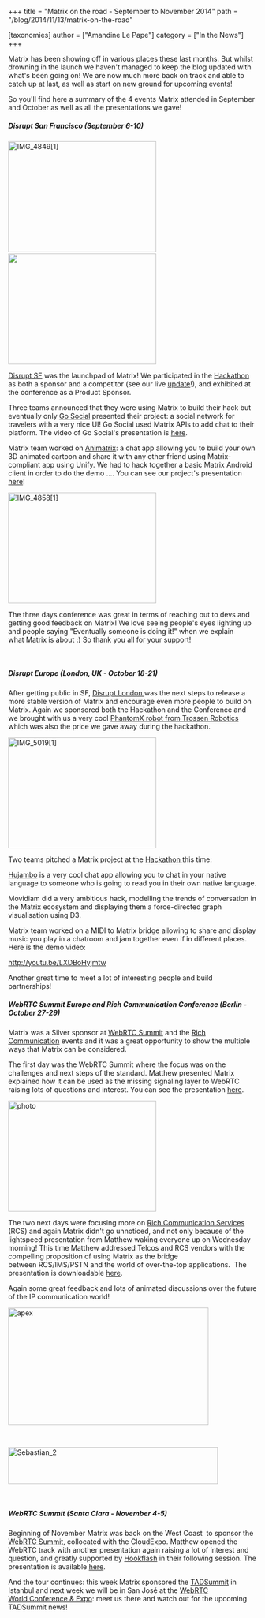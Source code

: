 +++
title = "Matrix on the road - September to November 2014"
path = "/blog/2014/11/13/matrix-on-the-road"

[taxonomies]
author = ["Amandine Le Pape"]
category = ["In the News"]
+++

Matrix has been showing off in various places these last months. But whilst drowning in the launch we haven't managed to keep the blog updated with what's been going on! We are now much more back on track and able to catch up at last, as well as start on new ground for upcoming events!

So you'll find here a summary of the 4 events Matrix attended in September and October as well as all the presentations we gave!
<h5>Disrupt San Francisco (September 6-10)</h5>
<a href="http://matrix.org/blog/wp-content/uploads/2014/09/6am.jpg"><img class="alignnone size-medium wp-image-191" src="http://matrix.org/blog/wp-content/uploads/2014/11/IMG_48491-300x225.jpg" alt="IMG_4849[1]" width="300" height="225" /></a> <a href="http://matrix.org/blog/wp-content/uploads/2014/09/6am.jpg"><img class="alignnone wp-image-138 size-medium" src="http://matrix.org/blog/wp-content/uploads/2014/09/6am-300x225.jpg" alt="" width="300" height="225" /></a>

<a href="http://techcrunch.com/events/disrupt-sf-2014/event-home/">Disrupt SF</a> was the launchpad of Matrix! We participated in the <a href="http://techcrunch.com/events/disrupt-sf-hackathon-2014/">Hackathon </a>as both a sponsor and a competitor (see our live <a title="Techcrunch Update!" href="http://matrix.org/blog/2014/09/09/techcrunch-update/">update</a>!), and exhibited at the conference as a Product Sponsor.

Three teams announced that they were using Matrix to build their hack but eventually only <a href="http://challengepost.com/software/go-social">Go Social</a> presented their project: a social network for travelers with a very nice UI! Go Social used Matrix APIs to add chat to their platform. The video of Go Social's presentation is <a href="http://techcrunch.com/video/go-social-presents-disrupt-sf-2014-hackathon/518404022/">here</a>.

Matrix team worked on <a href="http://challengepost.com/software/animatrix">Animatrix</a>: a chat app allowing you to build your own 3D animated cartoon and share it with any other friend using Matrix-compliant app using Unify. We had to hack together a basic Matrix Android client in order to do the demo .... You can see our project's presentation <a href="http://techcrunch.com/video/animatrix-presents-disrupt-sf-2014-hackathon/518404216/">here</a>!

<a href="http://matrix.org/blog/wp-content/uploads/2014/11/IMG_48581.jpg"><img class="size-medium wp-image-195 aligncenter" src="http://matrix.org/blog/wp-content/uploads/2014/11/IMG_48581-300x225.jpg" alt="IMG_4858[1]" width="300" height="225" /></a>

The three days conference was great in terms of reaching out to devs and getting good feedback on Matrix! We love seeing people's eyes lighting up and people saying "Eventually someone is doing it!" when we explain what Matrix is about :) So thank you all for your support!

&nbsp;
<h5>Disrupt Europe (London, UK - October 18-21)</h5>
After getting public in SF, <a href="http://techcrunch.com/events/disrupt-eu/event-home/">Disrupt London </a>was the next steps to release a more stable version of Matrix and encourage even more people to build on Matrix. Again we sponsored both the Hackathon and the Conference and we brought with us a very cool <a href="http://www.trossenrobotics.com/phantomx-ax-hexapod.aspx" target="_blank">PhantomX robot from Trossen Robotics</a> which was also the price we gave away during the hackathon.

<a href="http://matrix.org/blog/wp-content/uploads/2014/11/IMG_50191.jpg"><img class="size-medium wp-image-193 aligncenter" src="http://matrix.org/blog/wp-content/uploads/2014/11/IMG_50191-300x225.jpg" alt="IMG_5019[1]" width="300" height="225" /></a>

Two teams pitched a Matrix project at the <a href="http://techcrunch.com/events/disrupt-europe-hackathon-2014-london/">Hackathon </a>this time:

<a href="http://hujambo.co">Hujambo</a> is a very cool chat app allowing you to chat in your native language to someone who is going to read you in their own native language.

Movidiam did a very ambitious hack, modelling the trends of conversation in the Matrix ecosystem and displaying them a force-directed graph visualisation using D3.

Matrix team worked on a MIDI to Matrix bridge allowing to share and display music you play in a chatroom and jam together even if in different places. Here is the demo video:

http://youtu.be/LXDBoHyjmtw

Another great time to meet a lot of interesting people and build partnerships!
<h5>WebRTC Summit Europe and Rich Communication Conference (Berlin - October 27-29)</h5>
Matrix was a Silver sponsor at <a href="http://rich-communication.com/webrtc-summit-europe/">WebRTC Summit</a> and the <a href="http://rich-communication.com/">Rich Communication</a> events and it was a great opportunity to show the multiple ways that Matrix can be considered.

The first day was the WebRTC Summit where the focus was on the challenges and next steps of the standard. Matthew presented Matrix explained how it can be used as the missing signaling layer to WebRTC raising lots of questions and interest. You can see the presentation <a title="Matrix, the missing link to WebRTC" href="http://matrix.org/blog/wp-content/uploads/2014/11/2014-11-03-Matrix_Missing-Link_IOT.pdf">here</a>.

<a href="http://matrix.org/blog/wp-content/uploads/2014/11/photo.jpg"><img class="size-medium wp-image-201 aligncenter" src="http://matrix.org/blog/wp-content/uploads/2014/11/photo-300x225.jpg" alt="photo" width="300" height="225" /></a>

The two next days were focusing more on <a href="http://www.gsma.com/network2020/rcs/" target="_blank">Rich Communication Services </a>(RCS) and again Matrix didn't go unnoticed, and not only because of the lightspeed presentation from Matthew waking everyone up on Wednesday morning! This time Matthew addressed Telcos and RCS vendors with the compelling proposition of using Matrix as the bridge between RCS/IMS/PSTN and the world of over-the-top applications.  The presentation is downloadable <a href="http://matrix.org/blog/wp-content/uploads/2014/11/2014-10-29-OTT-Federation-Strategies.pdf">here</a>.

Again some great feedback and lots of animated discussions over the future of the IP communication world!

<a href="http://matrix.org/blog/wp-content/uploads/2014/11/apex.png"><img class="wp-image-202 aligncenter" src="http://matrix.org/blog/wp-content/uploads/2014/11/apex-300x176.png" alt="apex" width="406" height="238" /></a>

&nbsp;

<a href="http://matrix.org/blog/wp-content/uploads/2014/11/Sebastian_2.png"><img class="wp-image-203 aligncenter" src="http://matrix.org/blog/wp-content/uploads/2014/11/Sebastian_2-300x53.png" alt="Sebastian_2" width="425" height="75" /></a>

&nbsp;
<h5>WebRTC Summit (Santa Clara - November 4-5)</h5>
Beginning of November Matrix was back on the West Coast  to sponsor the <a href="http://webrtcsummit.net/">WebRTC Summit</a>, collocated with the CloudExpo. Matthew opened the WebRTC track with another presentation again raising a lot of interest and question, and greatly supported by <a href="http://hookflash.com" target="_blank">Hookflash</a> in their following session. The presentation is available <a title="Matrix, the missing link to WebRTC" href="http://matrix.org/blog/wp-content/uploads/2014/11/2014-11-03-Matrix_Missing-Link_IOT.pdf">here</a>.

And the tour continues: this week Matrix sponsored the <a href="http://tadsummit.com/2014/">TADSummit</a> in Istanbul and next week we will be in San José at the <a href="http://www.webrtcworld.com/conference/west/">WebRTC World Conference &amp; Expo</a>: meet us there and watch out for the upcoming TADSummit news!

&nbsp;

